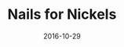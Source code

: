 ---
layout: default
modal-id: 8
date: 2016-10-29
title: Nails for Nickels
img: nails_for_nickels.png
link: http://nailsfornickels.com
project-date: October 2016
active: true
description: My photos and tutorials for fun & nerdy DIY nail art
---